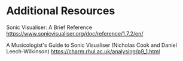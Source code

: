 # Additional Resources

Sonic Visualiser: A Brief Reference 
https://www.sonicvisualiser.org/doc/reference/1.7.2/en/

A Musicologist's Guide to Sonic Visualiser (Nicholas Cook and Daniel Leech-Wilkinson)
https://charm.rhul.ac.uk/analysing/p9_1.html
